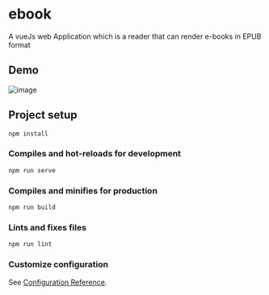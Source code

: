 # ebook
A vueJs web Application which is a reader that can render e-books in EPUB format

## Demo
  ![image](https://github.com/shihui0328/eBook/blob/master/demo/demo-2020-09-26.gif)

## Project setup
```
npm install
```

### Compiles and hot-reloads for development
```
npm run serve
```

### Compiles and minifies for production
```
npm run build
```

### Lints and fixes files
```
npm run lint
```

### Customize configuration
See [Configuration Reference](https://cli.vuejs.org/config/).
